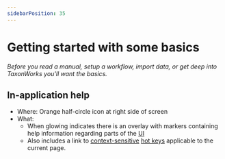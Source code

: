 ```yaml
---
sidebarPosition: 35 
---
```


# Getting started with some basics

_Before you read a manual, setup a workflow, import data, or get deep into TaxonWorks you'll want the basics._

## In-application help

* Where: Orange half-circle icon at right side of screen
* What:
  - When glowing indicates there is an overlay with markers containing help information regarding parts of the [UI](/about/glossary#UI)
  - Also includes a link to [context-sensitive](/about/glossary#Context-sensitive) [hot keys](/about/glossary#hot-keys) applicable to the current page.
